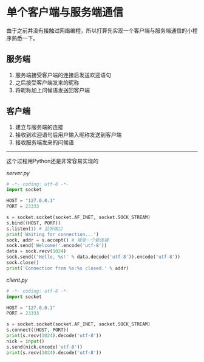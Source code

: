 # 单个客户端与服务端通信

由于之前并没有接触过网络编程，所以打算先实现一个客户端与服务端通信的小程序熟悉一下。

## 服务端

1. 服务端接受客户端的连接后发送欢迎语句
2. 之后接受客户端发来的昵称
3. 将昵称加上问候语发送回客户端

## 客户端

1. 建立与服务端的连接
2. 接收到欢迎语句后用户输入昵称发送到客户端
3. 接收服务端发来的问候语

---

这个过程用Python还是非常容易实现的

*server.py*

```python
# -*- coding: utf-8 -*-
import socket

HOST = "127.0.0.1"
PORT = 23333

s = socket.socket(socket.AF_INET, socket.SOCK_STREAM)
s.bind((HOST, PORT)) 
s.listen(1) # 监听端口
print('Waiting for connection...')
sock, addr = s.accept() # 接受一个新连接
sock.send('Welcome!'.encode('utf-8'))
data = sock.recv(1024)
sock.send(('Hello, %s!' % data.decode('utf-8')).encode('utf-8'))
sock.close()
print('Connection from %s:%s closed.' % addr)
```

*client.py*

```python
# -*- coding: utf-8 -*-
import socket

HOST = "127.0.0.1"
PORT = 23333

s = socket.socket(socket.AF_INET, socket.SOCK_STREAM)
s.connect((HOST, PORT))
print(s.recv(1024).decode('utf-8'))
nick = input()
s.send(nick.encode('utf-8'))
print(s.recv(1024).decode('utf-8'))
```

